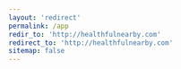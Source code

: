 ```yaml
---
layout: 'redirect'
permalink: /app
redir_to: 'http://healthfulnearby.com'
redirect_to: 'http://healthfulnearby.com'
sitemap: false
---
```

